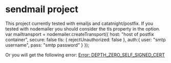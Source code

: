 # sendmail project

This project currently tested with emailjs and catatnight/postfix. If you tested with nodemailer you should consider the tls property in the option.
    var mailtransport = nodemailer.createTransport({
        host: "host of postfix container",
	secure: false
	tls: {
            rejectUnauthorized: false
        },
	auth:{
	    user: "smtp username",
	    pass: "smtp password"
	}
    });

Or you will get the following error:
[Error: DEPTH_ZERO_SELF_SIGNED_CERT](https://stackoverflow.com/questions/28259239/nodemailer-depth-zero-self-signed-cert)